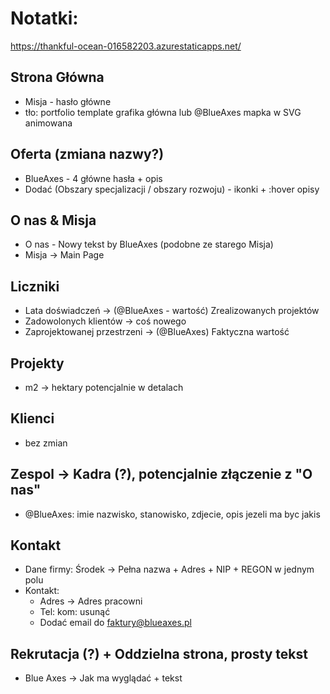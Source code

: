 # Notatki:

https://thankful-ocean-016582203.azurestaticapps.net/

## Strona Główna

- Misja - hasło główne
- tło: portfolio template grafika główna lub @BlueAxes mapka w SVG animowana

## Oferta (zmiana nazwy?)

- BlueAxes - 4 główne hasła + opis
- Dodać (Obszary specjalizacji / obszary rozwoju) - ikonki + :hover opisy

## O nas & Misja

- O nas - Nowy tekst by BlueAxes (podobne ze starego Misja)
- Misja -> Main Page

## Liczniki

- Lata doświadczeń -> (@BlueAxes - wartość) Zrealizowanych projektów
- Zadowolonych klientów -> coś nowego
- Zaprojektowanej przestrzeni -> (@BlueAxes) Faktyczna wartość

## Projekty

- m2 -> hektary potencjalnie w detalach

## Klienci

- bez zmian

## Zespol -> Kadra (?), potencjalnie złączenie z "O nas"

- @BlueAxes: imie nazwisko, stanowisko, zdjecie, opis jezeli ma byc jakis

## Kontakt

- Dane firmy: Środek -> Pełna nazwa + Adres + NIP + REGON w jednym polu
- Kontakt:
  - Adres -> Adres pracowni
  - Tel: kom: usunąć
  - Dodać email do faktury@blueaxes.pl

## Rekrutacja (?) + Oddzielna strona, prosty tekst

- Blue Axes -> Jak ma wyglądać + tekst
